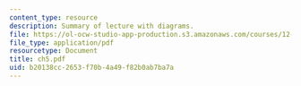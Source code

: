 ```yaml
---
content_type: resource
description: Summary of lecture with diagrams.
file: https://ol-ocw-studio-app-production.s3.amazonaws.com/courses/12-333-atmospheric-and-ocean-circulations-spring-2004/b20138cc2653f70b4a49f82b0ab7ba7a_ch5.pdf
file_type: application/pdf
resourcetype: Document
title: ch5.pdf
uid: b20138cc-2653-f70b-4a49-f82b0ab7ba7a
---
```

